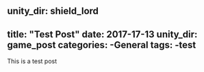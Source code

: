 unity_dir: shield_lord
---
title: "Test Post"
date: 2017-17-13
unity_dir: game_post
categories:
  -General
tags:
  -test
---

This is a test post
